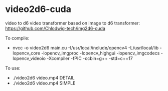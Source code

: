 # video2d6-cuda
video to d6 video transformer based on image to d6 transformer: https://github.com/Chlodwig-tech/img2d6-cuda

To compile:
  - nvcc -o video2d6 main.cu -I/usr/local/include/opencv4 -L/usr/local/lib -lopencv_core -lopencv_imgproc -lopencv_highgui -lopencv_imgcodecs -lopencv_videoio -Xcompiler -fPIC -ccbin=g++ -std=c++17

To use:
  - ./video2d6 video.mp4 DETAIL
  - ./video2d6 video.mp4 SIMPLE

  
